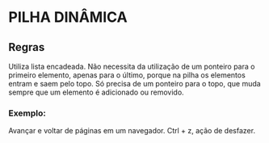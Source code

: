 # PILHA DINÂMICA

## Regras

Utiliza lista encadeada.
Não necessita da utilização de um ponteiro para o primeiro elemento, apenas para o último, porque na pilha os elementos entram e saem pelo topo.
Só precisa de um ponteiro para o topo, que muda sempre que um elemento é adicionado ou removido.

### Exemplo:

Avançar e voltar de páginas em um navegador.
Ctrl + z, ação de desfazer.
